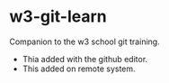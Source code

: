 # w3-git-learn
Companion to the w3 school git training.
* Thia added with the github editor.
* This added on remote system.
